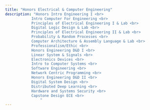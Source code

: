 ```yaml
---
title: "Honors Electrical & Computer Engineering"
description: "Honors Intro Engineering I <br>
            Intro Computer For Engineering <br>
            Principles of Electrical Engineering I & Lab <br>
            Digital Logic Design & Lab <br>
            Principles of Electrical Engineering II & Lab <br>
            Probability & Random Processes <br>
            Computer Architecture & Assembly Language & Lab <br>
            Professionalism/Ethic <br>
            Honors Engineering D&D I <br>
            Linear System & Signals <br>
            Electronics Devices <br>
            Intro to Computer Systems <br>
            Software Engineering <br>
            Network Centric Programming <br>
            Honors Engineering D&D II <br>
            Digital System Design <br>
            Distributed Deep Learning <br>
            Hardware and Systems Security <br>
            Capstone Design ECE <br>
                "
---
```

